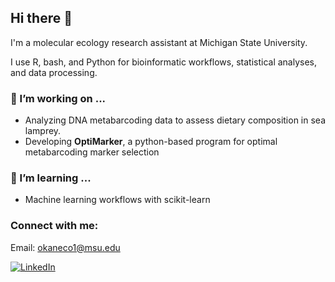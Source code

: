 ## Hi there 👋

I'm a molecular ecology research assistant at Michigan State University.

I use R, bash, and Python for bioinformatic workflows, statistical analyses, and data processing.

### 🔭 I’m working on ...
- Analyzing DNA metabarcoding data to assess dietary composition in sea lamprey.
- Developing **OptiMarker**, a python-based program for optimal metabarcoding marker selection

### 🌱 I’m learning ...
- Machine learning workflows with scikit-learn

### Connect with me:
Email: okaneco1@msu.edu
<div display="flex">
  <a href="https://www.linkedin.com/in/conor-o-kane-699660160/">
    <img src="https://img.shields.io/badge/linkedin-%230077B5.svg?style=for-the-badge&logo=linkedin&logoColor=white", alt="LinkedIn"/>
  
<!--
**okaneco1/okaneco1** is a ✨ _special_ ✨ repository because its `README.md` (this file) appears on your GitHub profile.

Here are some ideas to get you started:

- 🔭 I’m currently working on ...
- 🌱 I’m currently learning ...
- 👯 I’m looking to collaborate on ...
- 🤔 I’m looking for help with ...
- 💬 Ask me about ...
- 📫 How to reach me: ...
- 😄 Pronouns: ...
- ⚡ Fun fact: ...
-->
